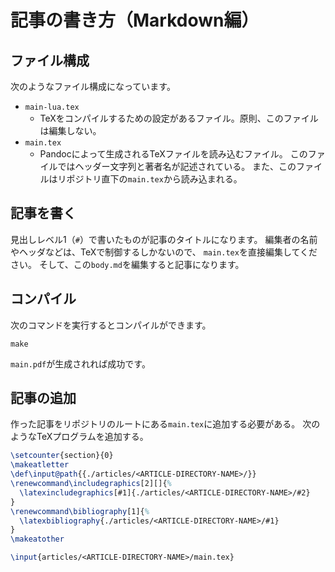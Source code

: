 # 記事の書き方（Markdown編）

## ファイル構成

次のようなファイル構成になっています。

- `main-lua.tex`
    - TeXをコンパイルするための設定があるファイル。原則、このファイルは編集しない。
- `main.tex`
    - Pandocによって生成されるTeXファイルを読み込むファイル。
      このファイルではヘッダー文字列と著者名が記述されている。
      また、このファイルはリポジトリ直下の`main.tex`から読み込まれる。

## 記事を書く

見出しレベル1（`#`）で書いたものが記事のタイトルになります。
編集者の名前やヘッダなどは、TeXで制御するしかないので、
`main.tex`を直接編集してください。
そして、この`body.md`を編集すると記事になります。

## コンパイル

次のコマンドを実行するとコンパイルができます。

```
make
```

`main.pdf`が生成されれば成功です。

## 記事の追加

作った記事をリポジトリのルートにある`main.tex`に追加する必要がある。
次のようなTeXプログラムを追加する。

```tex
\setcounter{section}{0}
\makeatletter
\def\input@path{{./articles/<ARTICLE-DIRECTORY-NAME>/}}
\renewcommand\includegraphics[2][]{%
  \latexincludegraphics[#1]{./articles/<ARTICLE-DIRECTORY-NAME>/#2}
}
\renewcommand\bibliography[1]{%
  \latexbibliography{./articles/<ARTICLE-DIRECTORY-NAME>/#1}
}
\makeatother

\input{articles/<ARTICLE-DIRECTORY-NAME>/main.tex}
```
